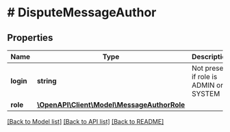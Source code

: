 # # DisputeMessageAuthor

## Properties

Name | Type | Description | Notes
------------ | ------------- | ------------- | -------------
**login** | **string** | Not present if role is ADMIN or SYSTEM | [optional] 
**role** | [**\OpenAPI\Client\Model\MessageAuthorRole**](MessageAuthorRole.md) |  | 

[[Back to Model list]](../../README.md#documentation-for-models) [[Back to API list]](../../README.md#documentation-for-api-endpoints) [[Back to README]](../../README.md)


